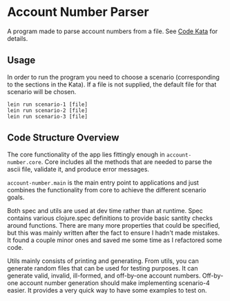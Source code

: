 # Account Number Parser

A program made to parse account numbers from a file. See [Code Kata](http://codingdojo.org/kata/BankOCR/) for details.

## Usage

In order to run the program you need to choose a scenario (corresponding to the sections in the Kata). If a file is not supplied, the default file for that scenario will be chosen.

    lein run scenario-1 [file]
    lein run scenario-2 [file]
    lein run scenario-3 [file]
## Code Structure Overview

The core functionality of the app lies fittingly enough in `account-number.core`. Core includes all the methods that are needed to parse the ascii file, validate it, and produce error messages.

 `account-number.main` is the main entry point to applications and just combines the functionality from core to achieve the different scenario goals.

Both spec and utils are used at dev time rather than at runtime. Spec contains various clojure.spec definitions to provide basic santity checks around functions. There are many more properties that could be specified, but this was mainly written after the fact to ensure I hadn't made mistakes. It found a couple minor ones and saved me some time as I refactored some code.

Utils mainly consists of printing and generating. From utils, you can generate random files that can be used for testing purposes. It can generate valid, invalid, ill-formed, and off-by-one account numbers. Off-by-one account number generation should make implementing scenario-4 easier. It provides a very quick way to have some examples to test on.